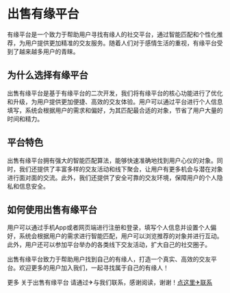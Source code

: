 # 出售有缘平台

有缘平台是一个致力于帮助用户寻找有缘人的社交平台，通过智能匹配和个性化推荐，为用户提供更加精准的交友服务。随着人们对于感情生活的重视，有缘平台受到了越来越多用户的青睐。

## 为什么选择有缘平台

出售有缘平台是基于有缘平台的二次开发，我们将有缘平台的核心功能进行了优化和升级，为用户提供更加便捷、高效的交友体验。用户可以通过平台进行个人信息填写，系统会根据用户的需求和偏好，为其匹配最合适的对象，节省了用户大量的时间和精力。

## 平台特色

出售有缘平台拥有强大的智能匹配算法，能够快速准确地找到用户心仪的对象。同时，我们还提供了丰富多样的交友活动和线下聚会，让用户有更多机会与潜在对象进行面对面的交流。此外，我们还提供了安全可靠的交友环境，保障用户的个人隐私和信息安全。

## 如何使用出售有缘平台

用户可以通过手机App或者网页端进行注册和登录，填写个人信息并设置个人偏好，系统会根据用户的需求进行智能匹配，用户可以浏览推荐的对象并进行互动。此外，用户还可以参加平台举办的各类线下交友活动，扩大自己的社交圈子。

出售有缘平台致力于帮助用户找到自己的有缘人，打造一个真实、高效的交友平台。欢迎更多的用户加入我们，一起寻找属于自己的有缘人！

更多 关于出售有缘平台 请通过✈与我们联系，感谢阅读，谢谢！[点这里✈联系](https://c.k02.cc)